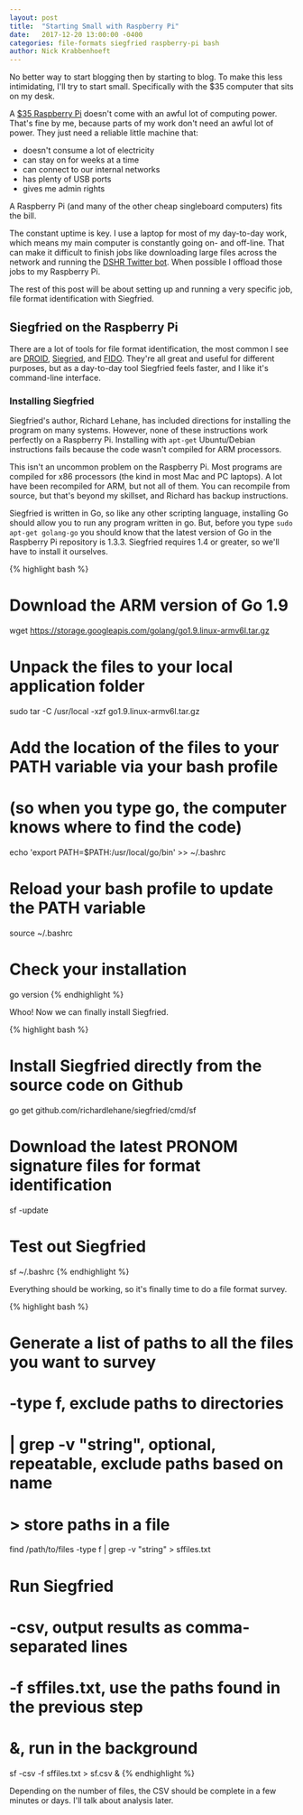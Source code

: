 ```yaml
---
layout: post
title:  "Starting Small with Raspberry Pi"
date:   2017-12-20 13:00:00 -0400
categories: file-formats siegfried raspberry-pi bash
author: Nick Krabbenhoeft
---
```

No better way to start blogging then by starting to blog. To make this less intimidating, I'll try to start small. Specifically with the $35 computer that sits on my desk.

A [$35 Raspberry Pi](https://www.raspberrypi.org/products/) doesn't come with an awful lot of computing power. That's fine by me, because parts of my work don't need an awful lot of power. They just need a reliable little machine that:

* doesn't consume a lot of electricity
* can stay on for weeks at a time
* can connect to our internal networks
* has plenty of USB ports
* gives me admin rights

A Raspberry Pi (and many of the other cheap singleboard computers) fits the bill.

The constant uptime is key. I use a laptop for most of my day-to-day work, which means my main computer is constantly going on- and off-line. That can make it difficult to finish jobs like downloading large files across the network and running the [DSHR Twitter bot](https://twitter.com/dshr_comments). When possible I offload those jobs to my Raspberry Pi.

The rest of this post will be about setting up and running a very specific job, file format identification with Siegfried.

## Siegfried on the Raspberry Pi

There are a lot of tools for file format identification, the most common I see are [DROID](https://digital-preservation.github.io/droid/), [Siegried](https://www.itforarchivists.com/siegfried), and [FIDO](http://fido.openpreservation.org/). They're all great and useful for different purposes, but as a day-to-day tool Siegfried feels faster, and I like it's command-line interface.

### Installing Siegfried

Siegfried's author, Richard Lehane, has included directions for installing the program on many systems. However, none of these instructions work perfectly on a Raspberry Pi. Installing with `apt-get` Ubuntu/Debian instructions fails because the code wasn't compiled for ARM processors.

This isn't an uncommon problem on the Raspberry Pi. Most programs are compiled for x86 processors (the kind in most Mac and PC laptops). A lot have been recompiled for ARM, but not all of them. You can recompile from source, but that's beyond my skillset, and Richard has backup instructions.

Siegfried is written in Go, so like any other scripting language, installing Go should allow you to run any program written in go. But, before you type
```sudo apt-get golang-go```
you should know that the latest version of Go in the Raspberry Pi repository is 1.3.3. Siegfried requires 1.4 or greater, so we'll have to install it ourselves.

{% highlight bash %}
# Download the ARM version of Go 1.9
wget https://storage.googleapis.com/golang/go1.9.linux-armv6l.tar.gz
# Unpack the files to your local application folder
sudo tar -C /usr/local -xzf go1.9.linux-armv6l.tar.gz
# Add the location of the files to your PATH variable via your bash profile
# (so when you type go, the computer knows where to find the code)
echo 'export PATH=$PATH:/usr/local/go/bin' >> ~/.bashrc
# Reload your bash profile to update the PATH variable
source ~/.bashrc
# Check your installation
go version
{% endhighlight %}


Whoo! Now we can finally install Siegfried.

{% highlight bash %}
# Install Siegfried directly from the source code on Github
go get github.com/richardlehane/siegfried/cmd/sf
# Download the latest PRONOM signature files for format identification
sf -update
# Test out Siegfried
sf ~/.bashrc
{% endhighlight %}

Everything should be working, so it's finally time to do a file format survey.

{% highlight bash %}
# Generate a list of paths to all the files you want to survey
# -type f, exclude paths to directories
# | grep -v "string", optional, repeatable, exclude paths based on name
# > store paths in a file
find /path/to/files -type f | grep -v "string" > sffiles.txt
# Run Siegfried
# -csv, output results as comma-separated lines
# -f sffiles.txt, use the paths found in the previous step
# &, run in the background
sf -csv -f sffiles.txt > sf.csv &
{% endhighlight %}

Depending on the number of files, the CSV should be complete in a few minutes or days. I'll talk about analysis later.


